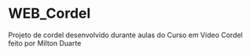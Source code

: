 # WEB_Cordel
 Projeto de cordel desenvolvido durante aulas do Curso em Vídeo
 Cordel feito por Milton Duarte
